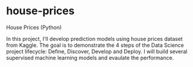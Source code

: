 # house-prices
House Prices (Python)

In this project, I'll develop prediction models using house prices dataset from Kaggle. The goal is to demonstrate the 4 steps of the Data Science project lifecycle: Define, Discover, Develop and Deploy.  I will build several supervised machine learning models and evaulate the performance.
